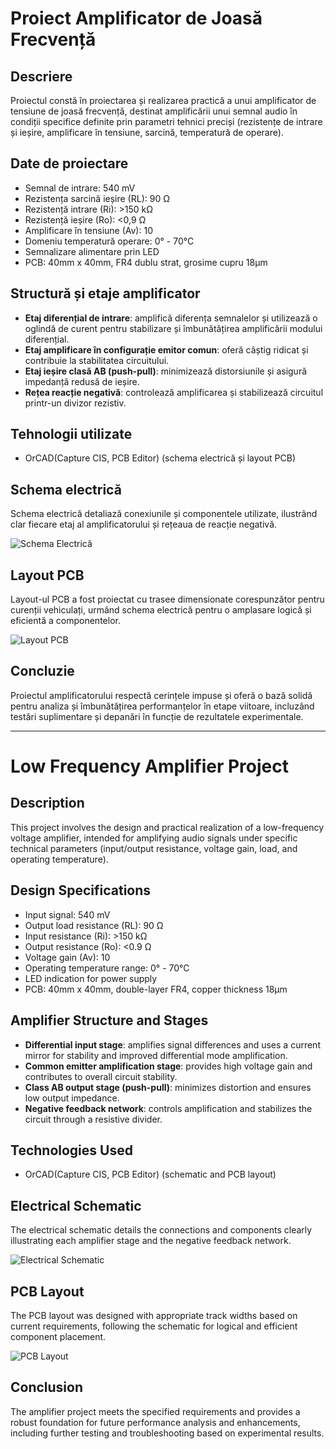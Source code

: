# Proiect Amplificator de Joasă Frecvență

## Descriere
Proiectul constă în proiectarea și realizarea practică a unui amplificator de tensiune de joasă frecvență, destinat amplificării unui semnal audio în condiții specifice definite prin parametri tehnici preciși (rezistențe de intrare și ieșire, amplificare în tensiune, sarcină, temperatură de operare).

## Date de proiectare
- Semnal de intrare: 540 mV
- Rezistența sarcină ieșire (RL): 90 Ω
- Rezistență intrare (Ri): >150 kΩ
- Rezistență ieșire (Ro): <0,9 Ω
- Amplificare în tensiune (Av): 10
- Domeniu temperatură operare: 0° - 70°C
- Semnalizare alimentare prin LED
- PCB: 40mm x 40mm, FR4 dublu strat, grosime cupru 18μm

## Structură și etaje amplificator
- **Etaj diferențial de intrare**: amplifică diferența semnalelor și utilizează o oglindă de curent pentru stabilizare și îmbunătățirea amplificării modului diferențial.
- **Etaj amplificare în configurație emitor comun**: oferă câștig ridicat și contribuie la stabilitatea circuitului.
- **Etaj ieșire clasă AB (push-pull)**: minimizează distorsiunile și asigură impedanță redusă de ieșire.
- **Rețea reacție negativă**: controlează amplificarea și stabilizează circuitul printr-un divizor rezistiv.

## Tehnologii utilizate
- OrCAD(Capture CIS, PCB Editor) (schema electrică și layout PCB)

## Schema electrică
Schema electrică detaliază conexiunile și componentele utilizate, ilustrând clar fiecare etaj al amplificatorului și rețeaua de reacție negativă.

![Schema Electrică](Schematics/schema_circuitului.jpg)

## Layout PCB
Layout-ul PCB a fost proiectat cu trasee dimensionate corespunzător pentru curenții vehiculați, urmând schema electrică pentru o amplasare logică și eficientă a componentelor.

![Layout PCB](Layout/Layout.jpg)

## Concluzie
Proiectul amplificatorului respectă cerințele impuse și oferă o bază solidă pentru analiza și îmbunătățirea performanțelor în etape viitoare, incluzând testări suplimentare și depanări în funcție de rezultatele experimentale.

---

# Low Frequency Amplifier Project

## Description
This project involves the design and practical realization of a low-frequency voltage amplifier, intended for amplifying audio signals under specific technical parameters (input/output resistance, voltage gain, load, and operating temperature).

## Design Specifications
- Input signal: 540 mV
- Output load resistance (RL): 90 Ω
- Input resistance (Ri): >150 kΩ
- Output resistance (Ro): <0.9 Ω
- Voltage gain (Av): 10
- Operating temperature range: 0° - 70°C
- LED indication for power supply
- PCB: 40mm x 40mm, double-layer FR4, copper thickness 18μm

## Amplifier Structure and Stages
- **Differential input stage**: amplifies signal differences and uses a current mirror for stability and improved differential mode amplification.
- **Common emitter amplification stage**: provides high voltage gain and contributes to overall circuit stability.
- **Class AB output stage (push-pull)**: minimizes distortion and ensures low output impedance.
- **Negative feedback network**: controls amplification and stabilizes the circuit through a resistive divider.

## Technologies Used
- OrCAD(Capture CIS, PCB Editor) (schematic and PCB layout)

## Electrical Schematic
The electrical schematic details the connections and components clearly illustrating each amplifier stage and the negative feedback network.

![Electrical Schematic](Schematics/schema_circuitului.jpg)

## PCB Layout
The PCB layout was designed with appropriate track widths based on current requirements, following the schematic for logical and efficient component placement.

![PCB Layout](Layout/Layout.jpg)

## Conclusion
The amplifier project meets the specified requirements and provides a robust foundation for future performance analysis and enhancements, including further testing and troubleshooting based on experimental results.

